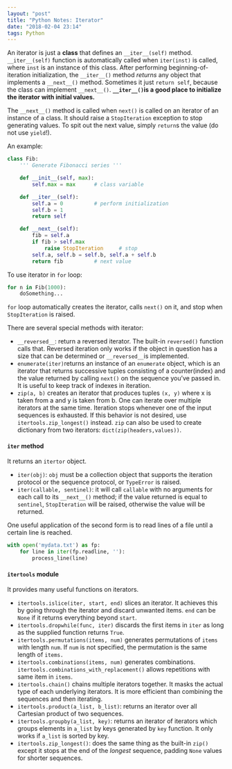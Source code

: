 ```yaml
---
layout: "post"
title: "Python Notes: Iterator"
date: "2018-02-04 23:14"
tags: Python
---
```


An iterator is just a **class** that defines an `__iter__(self)`  method. `__iter__(self)` function is automatically called when `iter(inst)` is called, where `inst` is an instance of this class. After performing beginning-of-iteration initialization, the `__iter__()` method *returns* any object that implements a `__next__()` method. Sometimes it just `return self`, because the class can implement `__next__()`. **`__iter__()`is a good place to initialize the iterator with initial values.**

The `__next__()` method is called when `next()` is called on an iterator of an instance of a class. It should raise a `StopIteration` exception to stop generating values. To spit out the next value, simply `return`s the value (do not use `yield`!).

An example:

```python
class Fib:
	''' Generate Fibonacci series '''

	def __init__(self, max):
		self.max = max		# class variable

	def __iter__(self):
		self.a = 0			# perform initialization
		self.b = 1
		return self

	def __next__(self):
		fib = self.a
		if fib > self.max
			raise StopIteration		# stop
		self.a, self.b = self.b, self.a + self.b
		return fib			# next value
```

To use iterator in `for` loop:

```python
for n in Fib(1000):
	doSomething...
```

`for` loop automatically creates the iterator, calls `next()` on it, and stop when `StopIteration` is raised.

There are several special methods with iterator:
* `__reversed__`: return a reversed iterator. The built-in `reversed()` function calls that. Reversed iteration only works if the object in question has a size that can be determined or `__reversed__`is implemented.
* `enumerate(iter)`returns an instance of an `enumerate` object, which is an iterator that returns successive tuples consisting of a counter(index) and the value returned by calling `next()` on the sequence you’ve passed in. It is useful to keep track of indexes in iteration.
* `zip(a, b)` creates an iterator that produces tuples `(x, y)` where x is taken from a and y is taken from b. One can iterate over multiple iterators at the same time. Iteration stops whenever one of the input sequences is exhausted. If this behavior is not desired, use `itertools.zip_longest()` instead. `zip` can also be used to create dictionary from two iterators: `dict(zip(headers,values))`.

#### `iter` method
It returns an `itertor` object.

* `iter(obj)`: `obj` must be a collection object that supports the iteration protocol or the sequence protocol, or `TypeError` is raised.
* `iter(callable, sentinel)`: it will call `callable` with no arguments for each call to its `__next__()` method; if the value returned is equal to `sentinel`, `StopIteration` will be raised, otherwise the value will be returned.

One useful application of the second form is to read lines of a file until a certain line is reached.

```python
with open('mydata.txt') as fp:
    for line in iter(fp.readline, ''):
        process_line(line)
```

#### `itertools` module
It provides many useful functions on iterators.
* `itertools.islice(iter, start, end)` slices an iterator. It achieves this by going through the iterator and discard unwanted items. `end` can be `None` if it returns everything beyond `start`.
* `itertools.dropwhile(func, iter)` discards the first items in `iter` as long as the supplied function returns `True`.
* `itertools.permutations(items, num)` generates permutations of `items` with length `num`. If `num` is not specified, the permutation is the same length of `items.`
* `itertools.combinations(items, num)` generates combinations. `itertools.combinations_with_replacement()` allows repetitions with same item in `items`.
* `itertools.chain()` chains multiple iterators together. It masks the actual type of each underlying iterators. It is more efficient than combining the sequences and then iterating.
* `itertools.product(a_list, b_list)`: returns an iterator over all Cartesian product of two sequences.
* `itertools.groupby(a_list, key)`: returns an iterator of iterators which groups elements in `a_list` by keys generated by `key` function. It only works if `a_list` is sorted by key.
* `itertools.zip_longest()`: does the same thing as the built-in `zip()` except it stops at the end of the *longest* sequence, padding `None` values for shorter sequences.
